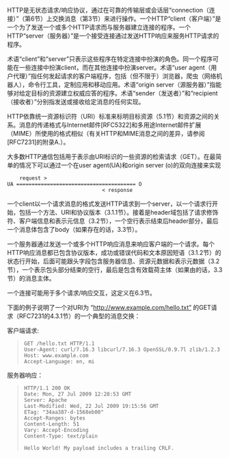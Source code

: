 HTTP是无状态请求/响应协议，通过在可靠的传输层或会话层“connection（连接）”（第6节）上交换消息（第3节）来进行操作。一个HTTP“client（客户端）”是一个为了发送一个或多个HTTP请求而与服务器建立连接的程序。一个HTTP“server（服务器）”是一个接受连接通过发送HTTP响应来服务HTTP请求的程序。

术语“client”和“server”只表示这些程序在特定连接中扮演的角色。同一个程序可能在一些连接中扮演client，而在其他连接中扮演server。术语“user agent（用户代理）”指任何发起请求的客户端程序，包括（但不限于）浏览器，爬虫（网络机器人），命令行工具，定制应用和移动应用。术语“origin server（源服务器）”指能够对给定目标的资源建立权威应答的程序。术语“sender（发送者）”和“recipient（接收者）”分别指发送或接收给定消息的任何实现。

HTTP依靠统一资源标识符（URI）标准来标明目标资源（5.1节）和资源之间的关系。消息的传递格式与Internet邮件[RFC5322]和多用途Internet邮件扩展（MIME）所使用的格式相似（有关HTTP和MIME消息之间的差异，请参阅[RFC7231]的附录A.）。



大多数HTTP通信包括用于表示由URI标识的一些资源的检索请求（GET）。在最简单的情况下可以通过一个在user agent(UA)和origin server (o)的双向连接来实现

```
	request >
UA ======================================= O
		                       < response
```

一个client以一个请求消息的格式发送HTTP请求到一个server，以一个请求行开始，包括一个方法、URI和协议版本（3.1.1节）。接着是header域包括了请求修饰符、客户端信息和表示元信息（3.2节），一个空行表示结束后header部分，最后一个消息体包含了body（如果存在的话，3.3节）。

一个服务器通过发送一个或多个HTTP响应消息来响应客户端的一个请求。每个HTTP响应消息都已包含协议版本，成功或错误代码和文本原因短语（3.1.2节）的状态行开始，后面可能跟头字段包含服务器信息、资源元数据和表示元数据（3.2节），一个表示包头部分结束的空行，最后是包含有效载荷主体（如果由的话，3.3节）的消息主体。

一个连接可能用于多个请求/响应交互，这定义在6.3节。

下面的例子说明了一个对URI为 “http://www.example.com/hello.txt” 的GET请求（RFC7231的4.3.1节）的一个典型的消息交换：

客户端请求:

> ```
> GET /hello.txt HTTP/1.1
> User-Agent: curl/7.16.3 libcurl/7.16.3 OpenSSL/0.9.7l zlib/1.2.3
> Host: www.example.com
> Accept-Language: en, mi
> ```

服务器响应：

> ```
> HTTP/1.1 200 OK
> Date: Mon, 27 Jul 2009 12:28:53 GMT
> Server: Apache
> Last-Modified: Wed, 22 Jul 2009 19:15:56 GMT
> ETag: "34aa387-d-1568eb00"
> Accept-Ranges: bytes
> Content-Length: 51
> Vary: Accept-Encoding
> Content-Type: text/plain
>
> Hello World! My payload includes a trailing CRLF.
> ```